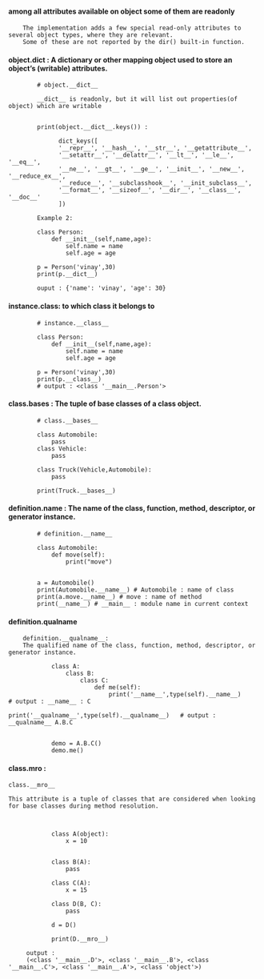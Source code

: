 #### among all attributes available on object some of them are readonly


        The implementation adds a few special read-only attributes to several object types, where they are relevant. 
        Some of these are not reported by the dir() built-in function.
        
        

#### object.__dict__ : A dictionary or other mapping object used to store an object’s (writable) attributes.
            
            # object.__dict__
            
            __dict__ is readonly, but it will list out properties(of object) which are writable
            
            
            print(object.__dict__.keys()) : 
            
                  dict_keys([
                  '__repr__', '__hash__', '__str__', '__getattribute__', 
                  '__setattr__', '__delattr__', '__lt__', '__le__', '__eq__', 
                  '__ne__', '__gt__', '__ge__', '__init__', '__new__', '__reduce_ex__', 
                  '__reduce__', '__subclasshook__', '__init_subclass__', 
                  '__format__', '__sizeof__', '__dir__', '__class__', '__doc__'
                  ])

            Example 2: 

            class Person:
                def __init__(self,name,age):
                    self.name = name
                    self.age = age

            p = Person('vinay',30)
            print(p.__dict__)
            
            ouput : {'name': 'vinay', 'age': 30}
            
####  instance.__class__: to which class it belongs to

            # instance.__class__
            
            class Person:
                def __init__(self,name,age):
                    self.name = name
                    self.age = age

            p = Person('vinay',30)
            print(p.__class__)
            # output : <class '__main__.Person'>


####  class.__bases__ : The tuple of base classes of a class object.

            # class.__bases__
            
            class Automobile:
                pass
            class Vehicle:
                pass

            class Truck(Vehicle,Automobile):
                pass

            print(Truck.__bases__)
            

#### definition.__name__ : The name of the class, function, method, descriptor, or generator instance.
                
            # definition.__name__    
        
            class Automobile:
                def move(self):
                    print("move")


            a = Automobile()
            print(Automobile.__name__) # Automobile : name of class
            print(a.move.__name__) # move : name of method
            print(__name__) # __main__ : module name in current context
            

####  definition.__qualname__

        definition.__qualname__:  
        The qualified name of the class, function, method, descriptor, or generator instance.

                class A:
                    class B:
                        class C:
                            def me(self):
                                print('__name__',type(self).__name__)           # output : __name__ : C
                                print('__qualname__',type(self).__qualname__)   # output : __qualname__ A.B.C


                demo = A.B.C()
                demo.me()



#### class.__mro__ : 

    class.__mro__
    
    This attribute is a tuple of classes that are considered when looking for base classes during method resolution.



                class A(object):
                    x = 10


                class B(A):
                    pass

                class C(A):
                    x = 15

                class D(B, C):
                    pass

                d = D()

                print(D.__mro__)
                
         output :       
         (<class '__main__.D'>, <class '__main__.B'>, <class '__main__.C'>, <class '__main__.A'>, <class 'object'>)
